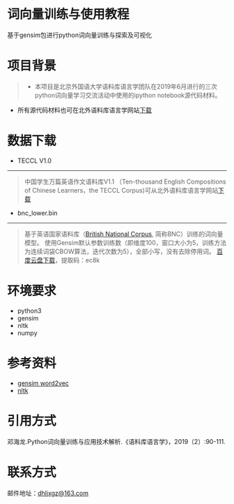 # 词向量训练与使用教程
 基于gensim包进行python词向量训练与探索及可视化
# 项目背景
> - 本项目是北京外国语大学语料库语言学团队在2019年6月进行的三次python词向量学习交流活动中使用的ipython notebook源代码材料。
- 所有源代码材料也可在北外语料库语言学网站[下载](http://corpus.bfsu.edu.cn/tools)
# 数据下载
- TECCL V1.0
***
> 中国学生万篇英语作文语料库V1.1 （Ten-thousand English Compositions of Chinese Learners，the TECCL Corpus)可从北外语料库语言学网站[下载](http://corpus.bfsu.edu.cn/content/teccl-corpus)
- bnc_lower.bin
***
> 基于英语国家语料库（[British National Corpus](http://ota.ox.ac.uk/desc/2554), 简称BNC）训练的词向量模型。
使用Gensim默认参数训练数（即维度100，窗口大小为5，训练方法为连续词袋CBOW算法，迭代次数为5），全部小写，没有去除停用词。
>[百度云盘下载](https://pan.baidu.com/s/1Cu5HvvVnUlykUFzFeBP9_g)，提取码：ec8k 

# 环境要求
- python3
- gensim
- nltk
- numpy
# 参考资料
- [gensim word2vec](https://radimrehurek.com/gensim/models/word2vec.html)
- [nltk](http://www.nltk.org/)
# 引用方式
邓海龙.Python词向量训练与应用技术解析.《语料库语言学》，2019（2）:90-111.
# 联系方式
邮件地址：dhljxgz@163.com
